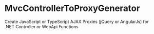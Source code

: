 # MvcControllerToProxyGenerator
Create JavaScript or TypeScript AJAX Proxies (jQuery or AngularJs) for .NET Controller or WebApi Functions
